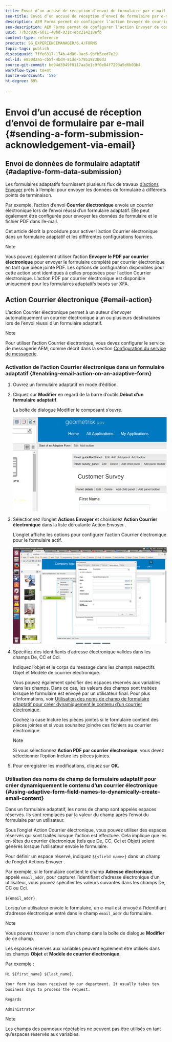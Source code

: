 ```yaml
---
title: Envoi d’un accusé de réception d’envoi de formulaire par e-mail
seo-title: Envoi d’un accusé de réception d’envoi de formulaire par e-mail
description: AEM Forms permet de configurer l’action Envoyer de courrier électronique qui envoie un accusé de réception à un utilisateur lors de l’envoi du formulaire.
seo-description: AEM Forms permet de configurer l’action Envoyer de courrier électronique qui envoie un accusé de réception à un utilisateur lors de l’envoi du formulaire.
uuid: 77b3c836-6011-48bd-831c-ebc214218efb
content-type: reference
products: SG_EXPERIENCEMANAGER/6.4/FORMS
topic-tags: publish
discoiquuid: 7ffe6317-174b-4d80-9ac6-9bfb5eed7e29
exl-id: e850d2a5-cb5f-4bd4-81dd-57951923b6d3
source-git-commit: bd94d3949f0117aa3e1c9f0e84f7293a5d6b03b4
workflow-type: tm+mt
source-wordcount: '586'
ht-degree: 89%

---
```


# Envoi d’un accusé de réception d’envoi de formulaire par e-mail {#sending-a-form-submission-acknowledgement-via-email}

## Envoi de données de formulaire adaptatif {#adaptive-form-data-submission}

Les formulaires adaptatifs fournissent plusieurs flux de travaux [d’actions Envoyer](/help/forms/using/configuring-submit-actions.md) prêts à l’emploi pour envoyer les données de formulaire à différents points de terminaison.

Par exemple, l’action d’envoi **Courrier électronique** envoie un courrier électronique lors de l’envoi réussi d’un formulaire adaptatif. Elle peut également être configurée pour envoyer les données de formulaire et le fichier PDF dans l’e-mail.

Cet article décrit la procédure pour activer l’action Courrier électronique dans un formulaire adaptatif et les différentes configurations fournies.

>[!NOTE]
>
>Vous pouvez également utiliser l’action **Envoyer le PDF par courrier électronique** pour envoyer le formulaire complété par courrier électronique en tant que pièce jointe PDF. Les options de configuration disponibles pour cette action sont identiques à celles proposées pour l’action Courrier électronique. L’action PDF par courrier électronique est disponible uniquement pour les formulaires adaptatifs basés sur XFA.

## Action Courrier électronique {#email-action}

L’action Courrier électronique permet à un auteur d’envoyer automatiquement un courrier électronique à un ou plusieurs destinataires lors de l’envoi réussi d’un formulaire adaptatif.

>[!NOTE]
>
>Pour utiliser l’action Courrier électronique, vous devez configurer le service de messagerie AEM, comme décrit dans la section [Configuration du service de messagerie](/help/sites-administering/notification.md#configuring-the-mail-service).

### Activation de l’action Courrier électronique dans un formulaire adaptatif {#enabling-email-action-on-an-adaptive-form}

1. Ouvrez un formulaire adaptatif en mode d’édition.

1. Cliquez sur **Modifier** en regard de la barre d’outils **Début d’un formulaire adaptatif**.

   La boîte de dialogue Modifier le composant s’ouvre.

   ![Boîte de dialogue Modifier le composant d’un formulaire adaptatif](assets/start_of_adp_form.png)

1. Sélectionnez l’onglet **Actions Envoyer** et choisissez **Action Courrier électronique** dans la liste déroulante Action Envoyer .

   L’onglet affiche les options pour configurer l’action Courrier électronique pour le formulaire actif.

   ![Onglet Actions Envoyer](assets/dialog.png)

1. Spécifiez des identifiants d’adresse électronique valides dans les champs De, CC et Cci.

   Indiquez l’objet et le corps du message dans les champs respectifs Objet et Modèle de courrier électronique.

   Vous pouvez également spécifier des espaces réservés aux variables dans les champs. Dans ce cas, les valeurs des champs sont traitées lorsque le formulaire est envoyé par un utilisateur final. Pour plus d’informations, voir [Utilisation des noms de champ de formulaire adaptatif pour créer dynamiquement le contenu d’un courrier électronique](/help/forms/using/form-submission-receipt-via-email.md#p-using-adaptive-form-field-names-to-dynamically-create-email-content-p).

   Cochez la case Inclure les pièces jointes si le formulaire contient des pièces jointes et si vous souhaitez joindre ces fichiers au courrier électronique.

   >[!NOTE]
   >
   >Si vous sélectionnez **Action PDF par courrier électronique**, vous devez sélectionner l’option Inclure les pièces jointes.

1. Pour enregistrer les modifications, cliquez sur **OK.**

### Utilisation des noms de champ de formulaire adaptatif pour créer dynamiquement le contenu d’un courrier électronique {#using-adaptive-form-field-names-to-dynamically-create-email-content}

Dans un formulaire adaptatif, les noms de champ sont appelés espaces réservés. Ils sont remplacés par la valeur du champ après l’envoi du formulaire par un utilisateur.

Sous l’onglet Action Courrier électronique, vous pouvez utiliser des espaces réservés qui sont traités lorsque l’action est effectuée. Cela implique que les en-têtes du courrier électronique (tels que De, CC, Cci et Objet) soient générés lorsque l’utilisateur envoie le formulaire.

Pour définir un espace réservé, indiquez `${<field name>}` dans un champ de l’onglet Actions Envoyer .

Par exemple, si le formulaire contient le champ **Adresse électronique**, appelé `email_addr`, pour capturer l’identifiant d’adresse électronique d’un utilisateur, vous pouvez spécifier les valeurs suivantes dans les champs De, CC ou Cci.

`${email_addr}`

Lorsqu’un utilisateur envoie le formulaire, un e-mail est envoyé à l’identifiant d’adresse électronique entré dans le champ `email_addr` du formulaire.

>[!NOTE]
>
>Vous pouvez trouver le nom d’un champ dans la boîte de dialogue **Modifier** de ce champ.

Les espaces réservés aux variables peuvent également être utilisés dans les champs **Objet** et **Modèle de courrier électronique.**

Par exemple :

`Hi ${first_name} ${last_name},`

`Your form has been received by our department. It usually takes ten business days to process the request.`

`Regards`

`Administrator`

>[!NOTE]
>
>Les champs des panneaux répétables ne peuvent pas être utilisés en tant qu’espaces réservés aux variables.
